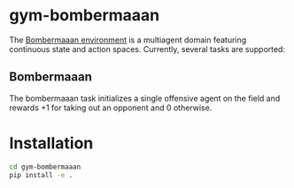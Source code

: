 # gym-bombermaaan

The [Bombermaaan environment](https://github.com/bjaraujo/Bombermaaan) is a multiagent
domain featuring continuous state and action spaces. Currently,
several tasks are supported:

## Bombermaaan

The bombermaaan task initializes a single offensive agent on the field and rewards +1 for taking out an opponent and 0 otherwise. 

# Installation

```bash
cd gym-bombermaaan
pip install -e .
```
